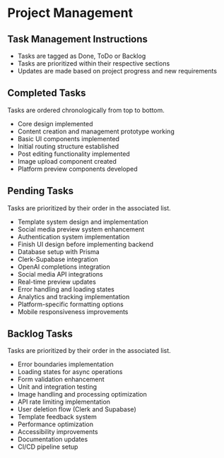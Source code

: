 # Project Management

## Task Management Instructions
- Tasks are tagged as Done, ToDo or Backlog
- Tasks are prioritized within their respective sections
- Updates are made based on project progress and new requirements

## Completed Tasks
Tasks are ordered chronologically from top to bottom. 

- Core design implemented
- Content creation and management prototype working
- Basic UI components implemented
- Initial routing structure established
- Post editing functionality implemented
- Image upload component created
- Platform preview components developed

## Pending Tasks 
Tasks are prioritized by their order in the associated list. 

- Template system design and implementation
- Social media preview system enhancement
- Authentication system implementation
- Finish UI design before implementing backend
- Database setup with Prisma
- Clerk-Supabase integration
- OpenAI completions integration
- Social media API integrations
- Real-time preview updates
- Error handling and loading states
- Analytics and tracking implementation
- Platform-specific formatting options
- Mobile responsiveness improvements

## Backlog Tasks
Tasks are prioritized by their order in the associated list. 

- Error boundaries implementation
- Loading states for async operations
- Form validation enhancement
- Unit and integration testing
- Image handling and processing optimization
- API rate limiting implementation
- User deletion flow (Clerk and Supabase)
- Template feedback system
- Performance optimization
- Accessibility improvements
- Documentation updates
- CI/CD pipeline setup 

